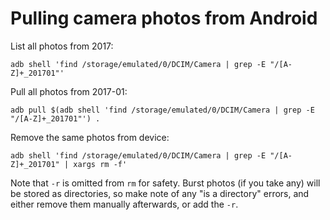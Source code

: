 # Pulling camera photos from Android

List all photos from 2017:

    adb shell 'find /storage/emulated/0/DCIM/Camera | grep -E "/[A-Z]+_201701"'

Pull all photos from 2017-01:

    adb pull $(adb shell 'find /storage/emulated/0/DCIM/Camera | grep -E "/[A-Z]+_201701"') .

Remove the same photos from device:

    adb shell 'find /storage/emulated/0/DCIM/Camera | grep -E "/[A-Z]+_201701" | xargs rm -f'

Note that `-r` is omitted from `rm` for safety. Burst photos (if you take any) will be stored as directories, so make note of any "is a directory" errors, and either remove them manually afterwards, or add the `-r`.
